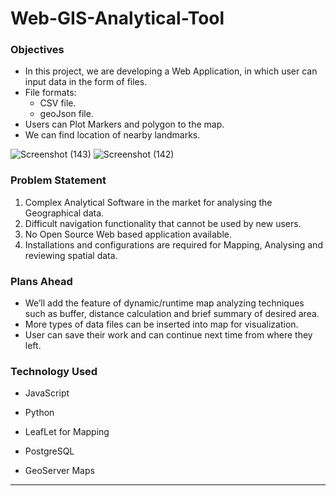 # Web-GIS-Analytical-Tool
### Objectives
- In this project, we are developing a Web Application, in which user can input data in the form of files. 
- File formats: 
 	- CSV file.
 	- geoJson file.
- Users can Plot Markers and polygon to the map.
- We can find location of nearby landmarks.
  
![Screenshot (143)](https://user-images.githubusercontent.com/115362533/194931635-06a3f45f-9d1d-4fd7-83c6-dc9e26077bb2.png)
![Screenshot (142)](https://user-images.githubusercontent.com/115362533/194931648-ca402ed0-138f-48c3-b1cc-b3eaaa9214bb.png)


### Problem Statement
1. Complex Analytical Software in the market for analysing the Geographical data.
2. Difficult navigation functionality that cannot be used by new users.
3. No Open Source Web based application available.
4. Installations and configurations are required for Mapping, Analysing and reviewing spatial data.  

### Plans Ahead
- We’ll add the feature of dynamic/runtime map analyzing techniques such as buffer, distance calculation and brief summary of desired area.
- More types of data files can be inserted into map for visualization.
- User can save their work and can continue next time from where they left.

### Technology Used
- JavaScript 
- Python
- LeafLet for Mapping

  
- PostgreSQL
- GeoServer Maps

<hr>

